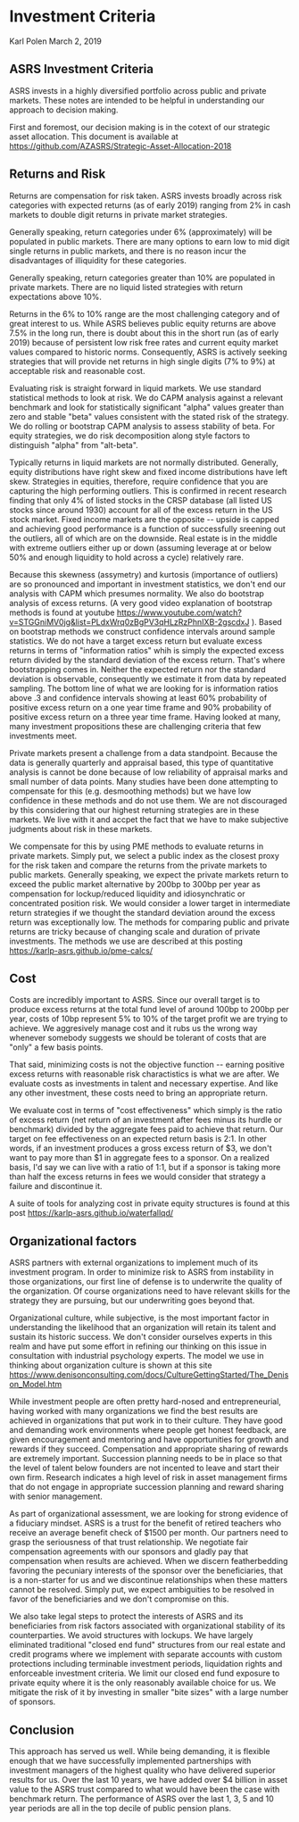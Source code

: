 Investment Criteria
================
Karl Polen
March 2, 2019

ASRS Investment Criteria
------------------------

ASRS invests in a highly diversified portfolio across public and private markets. These notes are intended to be helpful in understanding our approach to decision making.

First and foremost, our decision making is in the cotext of our strategic asset allocation. This document is available at <https://github.com/AZASRS/Strategic-Asset-Allocation-2018>

Returns and Risk
----------------

Returns are compensation for risk taken. ASRS invests broadly across risk categories with expected returns (as of early 2019) ranging from 2% in cash markets to double digit returns in private market strategies.

Generally speaking, return categories under 6% (approximately) will be populated in public markets. There are many options to earn low to mid digit single returns in public markets, and there is no reason incur the disadvantages of illiquidity for these categories.

Generally speaking, return categories greater than 10% are populated in private markets. There are no liquid listed strategies with return expectations above 10%.

Returns in the 6% to 10% range are the most challenging category and of great interest to us. While ASRS believes public equity returns are above 7.5% in the long run, there is doubt about this in the short run (as of early 2019) because of persistent low risk free rates and current equity market values compared to historic norms. Consequently, ASRS is actively seeking strategies that will provide net returns in high single digits (7% to 9%) at acceptable risk and reasonable cost.

Evaluating risk is straight forward in liquid markets. We use standard statistical methods to look at risk. We do CAPM analysis against a relevant benchmark and look for statistically significant "alpha" values greater than zero and stable "beta" values consistent with the stated risk of the strategy. We do rolling or bootstrap CAPM analysis to assess stability of beta. For equity strategies, we do risk decomposition along style factors to distinguish "alpha" from "alt-beta".

Typically returns in liquid markets are not normally distributed. Generally, equity distributions have right skew and fixed income distributions have left skew. Strategies in equities, therefore, require confidence that you are capturing the high performing outliers. This is confirmed in recent research finding that only 4% of listed stocks in the CRSP database (all listed US stocks since around 1930) account for all of the excess return in the US stock market. Fixed income markets are the opposite -- upside is capped and achieving good performance is a function of successfully sreening out the outliers, all of which are on the downside. Real estate is in the middle with extreme outliers either up or down (assuming leverage at or below 50% and enough liquidity to hold across a cycle) relatively rare.

Because this skewness (assymetry) and kurtosis (importance of outliers) are so pronounced and important in investment statistics, we don't end our analysis with CAPM which presumes normality. We also do bootstrap analysis of excess returns. (A very good video explanation of bootstrap methods is found at youtube <https://www.youtube.com/watch?v=STGGniMV0jg&list=PLdxWrq0zBgPV3qHLzRzPhnIXB-2gscdxJ> ). Based on bootstrap methods we construct confidence intervals around sample statistics. We do not have a target excess return but evaluate excess returns in terms of "information ratios" whih is simply the expected excess return divided by the standard deviation of the excess return. That's where bootstrapping comes in. Neither the expected return nor the standard deviation is observable, consequently we estimate it from data by repeated sampling. The bottom line of what we are looking for is information ratios above .3 and confidence intervals showing at least 60% probability of positive excess return on a one year time frame and 90% probability of positive excess return on a three year time frame. Having looked at many, many investment propositions these are challenging criteria that few investments meet.

Private markets present a challenge from a data standpoint. Because the data is generally quarterly and appraisal based, this type of quantitative analysis is cannot be done because of low reliability of appraisal marks and small number of data points. Many studies have been done attempting to compensate for this (e.g. desmoothing methods) but we have low confidence in these methods and do not use them. We are not discouraged by this considering that our highest returning strategies are in these markets. We live with it and accpet the fact that we have to make subjective judgments about risk in these markets.

We compensate for this by using PME methods to evaluate returns in private markets. Simply put, we select a public index as the closest proxy for the risk taken and compare the returns from the private markets to public markets. Generally speaking, we expect the private markets return to exceed the public market alternative by 200bp to 300bp per year as compensation for lockup/reduced liquidity and idiosynchratic or concentrated position risk. We would consider a lower target in intermediate return strategies if we thought the standard deviation around the excess return was exceptionally low. The methods for comparing public and private returns are tricky because of changing scale and duration of private investments. The methods we use are described at this posting <https://karlp-asrs.github.io/pme-calcs/>

Cost
----

Costs are incredibly important to ASRS. Since our overall target is to produce excess returns at the total fund level of around 100bp to 200bp per year, costs of 10bp represent 5% to 10% of the target profit we are trying to achieve. We aggresively manage cost and it rubs us the wrong way whenever somebody suggests we should be tolerant of costs that are "only" a few basis points.

That said, minimizing costs is not the objective function -- earning positive excess returns with reasonable risk charactistics is what we are after. We evaluate costs as investments in talent and necessary expertise. And like any other investment, these costs need to bring an appropriate return.

We evaluate cost in terms of "cost effectiveness" which simply is the ratio of excess return (net return of an investment after fees minus its hurdle or benchmark) divided by the aggregate fees paid to achieve that return. Our target on fee effectiveness on an expected return basis is 2:1. In other words, if an investment produces a gross excess return of $3, we don't want to pay more than $1 in aggregate fees to a sponsor. On a realized basis, I'd say we can live with a ratio of 1:1, but if a sponsor is taking more than half the excess returns in fees we would consider that strategy a failure and discontinue it.

A suite of tools for analyzing cost in private equity structures is found at this post <https://karlp-asrs.github.io/waterfallqd/>

Organizational factors
----------------------

ASRS partners with external organizations to implement much of its investment program. In order to minimize risk to ASRS from instability in those organizations, our first line of defense is to underwrite the quality of the organization. Of course organizations need to have relevant skills for the strategy they are pursuing, but our underwriting goes beyond that.

Organizational culture, while subjective, is the most important factor in understanding the likelihood that an organization will retain its talent and sustain its historic success. We don't consider ourselves experts in this realm and have put some effort in refining our thinking on this issue in consultation with industrial psychology experts. The model we use in thinking about organization culture is shown at this site <https://www.denisonconsulting.com/docs/CultureGettingStarted/The_Denison_Model.htm>

While investment people are often pretty hard-nosed and entrepreneurial, having worked with many organizations we find the best results are achieved in organizations that put work in to their culture. They have good and demanding work environments where people get honest feedback, are given encouragement and mentoring and have opportunities for growth and rewards if they succeed. Compensation and appropriate sharing of rewards are extremely important. Succession planning needs to be in place so that the level of talent below founders are not incented to leave and start their own firm. Research indicates a high level of risk in asset management firms that do not engage in appropriate succession planning and reward sharing with senior management.

As part of organizational assessment, we are looking for strong evidence of a fiduciary mindset. ASRS is a trust for the benefit of retired teachers who receive an average benefit check of $1500 per month. Our partners need to grasp the seriousness of that trust relationship. We negotiate fair compensation agreements with our sponsors and gladly pay that compensation when results are achieved. When we discern featherbedding favoring the pecuniary interests of the sponsor over the beneficiaries, that is a non-starter for us and we discontinue relationships when these matters cannot be resolved. Simply put, we expect ambiguities to be resolved in favor of the beneficiaries and we don't compromise on this.

We also take legal steps to protect the interests of ASRS and its beneficiaries from risk factors associated with organizational stability of its counterparties. We avoid structures with lockups. We have largely eliminated traditional "closed end fund" structures from our real estate and credit programs where we implement with separate accounts with custom protections including terminable investment periods, liquidation rights and enforceable investment criteria. We limit our closed end fund exposure to private equity where it is the only reasonably available choice for us. We mitigate the risk of it by investing in smaller "bite sizes" with a large number of sponsors.

Conclusion
----------

This approach has served us well. While being demanding, it is flexible enough that we have successfully implemented partnerships with investment managers of the highest quality who have delivered superior results for us. Over the last 10 years, we have added over $4 billion in asset value to the ASRS trust compared to what would have been the case with benchmark return. The performance of ASRS over the last 1, 3, 5 and 10 year periods are all in the top decile of public pension plans.
